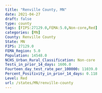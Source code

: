 ```yaml
---
title: "Renville County, MN"
date: 2021-04-27
draft: false
type: county
tags: [FIPS:27129.0,FEMA:5.0,Non-core,Red]
categories: [MN]
County: Renville County
State: MN
FIPS: 27129.0
FEMA_Region: 5.0
Population: 14548.0
NCHS_Urban_Rural_Classification: Non-core
Tests_in_prior_14_days: 1606.0
Fourteen_day_test_rate_per_100000: 11039.0
Percent_Positivity_in_prior_14_days: 0.118
Level: Red
url: /states/MN/renville-county
---
```



